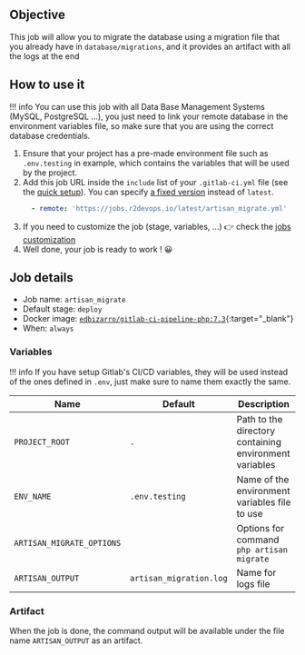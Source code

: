 ## Objective

This job will allow you to migrate the database using a migration file that you already have in `database/migrations`, and it provides an artifact with all the logs at the end

## How to use it

!!! info
    You can use this job with all Data Base Management Systems (MySQL, PostgreSQL ...), you just need to link your remote database in the environment variables file, so make sure that you are using the correct database credentials.
    

1. Ensure that your project has a pre-made environment file such as `.env.testing` in example, which contains the variables that will be used by the project.
2. Add this job URL inside the `include` list of your `.gitlab-ci.yml` file (see the [quick setup](/use-the-hub/#quick-setup)). You can specify [a fixed version](#changelog) instead of `latest`.
    ```yaml
      - remote: 'https://jobs.r2devops.io/latest/artisan_migrate.yml'
    ```
3. If you need to customize the job (stage, variables, ...) 👉 check the [jobs
   customization](/use-the-hub/#jobs-customization)
4. Well done, your job is ready to work ! 😀


## Job details

* Job name: `artisan_migrate`
* Default stage: `deploy`
* Docker image: [`edbizarro/gitlab-ci-pipeline-php:7.3`](https://hub.docker.com/r/edbizarro/gitlab-ci-pipeline-php){:target="_blank"}
* When: `always`

### Variables

!!! info
    If you have setup Gitlab's CI/CD variables, they will be used instead of the ones defined in `.env`, just make sure to name them exactly the same.
    
| Name | Default | Description |
| ---- | ------- | --------------- |
| `PROJECT_ROOT` | `.` | Path to the directory containing environment variables |
| `ENV_NAME` | `.env.testing` | Name of the environment variables file to use | 
| `ARTISAN_MIGRATE_OPTIONS` | ` ` | Options for command `php artisan migrate` |
| `ARTISAN_OUTPUT` | `artisan_migration.log` | Name for logs file |


### Artifact

When the job is done, the command output will be available under the file name `ARTISAN_OUTPUT` as an artifact.